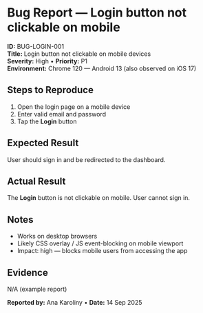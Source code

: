 # Bug Report — Login button not clickable on mobile

**ID:** BUG-LOGIN-001  
**Title:** Login button not clickable on mobile devices  
**Severity:** High • **Priority:** P1  
**Environment:** Chrome 120 — Android 13 (also observed on iOS 17)

## Steps to Reproduce
1. Open the login page on a mobile device
2. Enter valid email and password
3. Tap the **Login** button

## Expected Result
User should sign in and be redirected to the dashboard.

## Actual Result
The **Login** button is not clickable on mobile. User cannot sign in.

## Notes
- Works on desktop browsers
- Likely CSS overlay / JS event-blocking on mobile viewport
- Impact: high — blocks mobile users from accessing the app

## Evidence
N/A (example report)

**Reported by:** Ana Karoliny • **Date:** 14 Sep 2025
